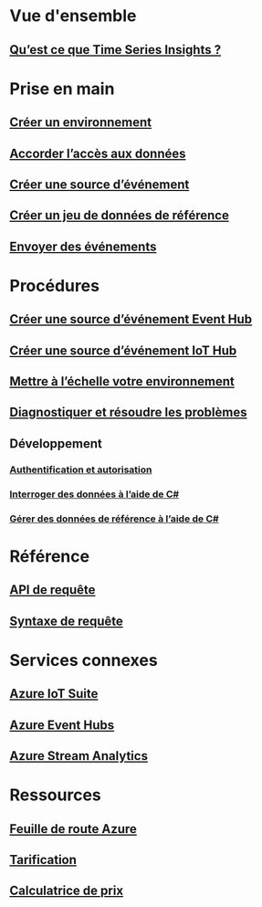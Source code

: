 # Vue d'ensemble
## [Qu’est ce que Time Series Insights ?](time-series-insights-overview.md)

# Prise en main
## [Créer un environnement](time-series-insights-get-started.md)
## [Accorder l’accès aux données](time-series-insights-data-access.md)
## [Créer une source d’événement](time-series-insights-add-event-source.md)
## [Créer un jeu de données de référence](time-series-insights-add-reference-data-set.md)
## [Envoyer des événements](time-series-insights-send-events.md)

# Procédures
## [Créer une source d’événement Event Hub](time-series-insights-how-to-add-an-event-source-eventhub.md)
## [Créer une source d’événement IoT Hub](time-series-insights-how-to-add-an-event-source-iothub.md)
## [Mettre à l’échelle votre environnement](time-series-insights-how-to-scale-your-environment.md)
## [Diagnostiquer et résoudre les problèmes](time-series-insights-diagnose-and-solve-problems.md)
## Développement
### [Authentification et autorisation](time-series-insights-authentication-and-authorization.md)
### [Interroger des données à l’aide de C#](time-series-insights-query-data-csharp.md)
### [Gérer des données de référence à l’aide de C#](time-series-insights-manage-reference-data-csharp.md)

# Référence
## [API de requête](/rest/api/time-series-insights/time-series-insights-reference-queryapi)
## [Syntaxe de requête](/rest/api/time-series-insights/time-series-insights-reference-query-syntax)

# Services connexes
## [Azure IoT Suite](/azure/iot-suite/)
## [Azure Event Hubs](/azure/event-hubs/)
## [Azure Stream Analytics](/azure/stream-analytics/)

# Ressources
## [Feuille de route Azure](https://azure.microsoft.com/roadmap/?category=internet-of-things)
## [Tarification](https://azure.microsoft.com/pricing/details/time-series-insights/)
## [Calculatrice de prix](https://azure.microsoft.com/pricing/calculator/)
